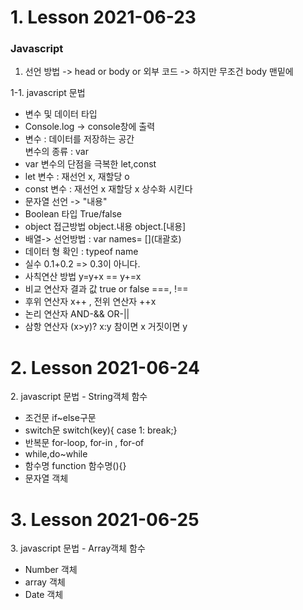 <h1>1. Lesson 2021-06-23</h1>
<h3>Javascript</h3>

1. 선언 방법
   -> head or body or 외부 코드
   -> 하지만 무조건 body 맨밑에

1-1. javascript 문법

<ul>
<li>변수 및 데이터 타입</li>
<li>Console.log -> console창에 출력 </li>
<li>변수 : 데이터를 저장하는 공간<br>변수의 종류 : var </li>
<li>var 변수의 단점을 극복한 let,const</li>
<li>let 변수 : 재선언 x, 재할당 o</li>
<li>const 변수 :  재선언 x 재할당 x 상수화 시킨다 </li>
<li>문자열 선언 -> "내용"  </li>
<li>Boolean 타입  True/false </li>
<li>object 접근방법 object.내용 object.[내용] </li>
<li>배열-> 선언방법 : var names= [](대괄호)</li>
<li>데이터 형 확인 : typeof name</li>
<li>실수 0.1+0.2 => 0.3이 아니다.</li>
<li>사칙연산 방법 y=y+x == y+=x </li>
<li>비교 연산자 결과 값 true or false  ===, !== </li>
<li>후위 연산자 x++ , 전위 연산자 ++x</li>
<li>논리 연산자 AND-&& OR-||</li>
<li>삼항 연산자 (x>y)? x:y 참이면 x 거짓이면 y</li>
</ul>

<h1>2. Lesson 2021-06-24</h1>
2. javascript 문법 - String객체 함수

<ul>
<li>조건문 if~else구문</li>
<li>switch문 switch(key){ case 1: break;}</li>
<li>반복문 for-loop, for-in , for-of</li>
<li>while,do~while</li>
<li>함수명 function 함수명(){}</li>
<li>문자열 객체</li>

</ul>

<h1>3. Lesson 2021-06-25</h1>
3. javascript 문법 - Array객체 함수
<ul>

<li>Number 객체 <src="027.html"/></li>
<li>array 객체 <src="027.html"/></li>
<li>Date 객체 <src="027.html"/></li>

</ul>

